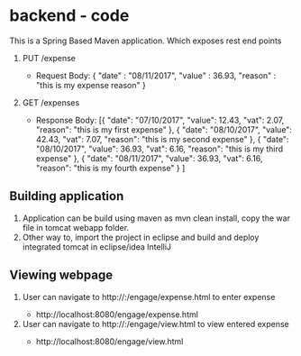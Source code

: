# backend - code
This is a Spring Based Maven application.
Which exposes rest end points

1. PUT /expense 
	- Request Body: {
		"date" : "08/11/2017",
		"value" : 36.93,
		"reason" : "this is my expense reason"
	}

2. GET /expenses

	- Response Body: [{
        "date": "07/10/2017",
        "value": 12.43,
        "vat": 2.07,
        "reason": "this is my first expense"
    },
    {
        "date": "08/10/2017",
        "value": 42.43,
        "vat": 7.07,
        "reason": "this is my second expense"
    },
    {
        "date": "08/10/2017",
        "value": 36.93,
        "vat": 6.16,
        "reason": "this is my third expense"
    },
    {
        "date": "08/11/2017",
        "value": 36.93,
        "vat": 6.16,
        "reason": "this is my fourth expense"
    }
]

## Building application
1. Application can be build using maven as mvn clean install, copy the war file in tomcat webapp folder.
2. Other way to, import the project in eclipse and build and deploy integrated tomcat in eclipse/idea IntelliJ

## Viewing webpage
1. User can navigate to http://<machine-ip-or-name>:<port>/engage/expense.html to enter expense
	- http://localhost:8080/engage/expense.html
2. User can navigate to http://<machine-ip-or-name>:<port>/engage/view.html to view entered expense
	- http://localhost:8080/engage/view.html
